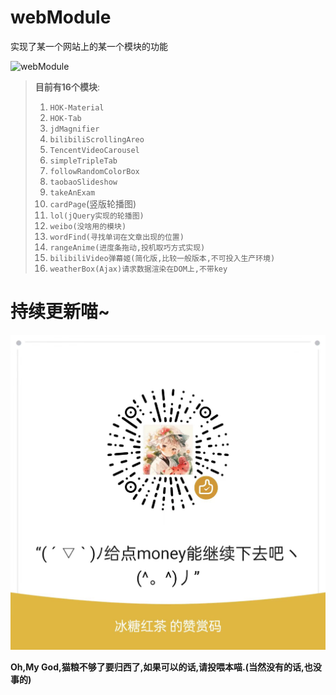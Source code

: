 # webModule

实现了某一个网站上的某一个模块的功能

![webModule](https://socialify.git.ci/xieleihan/webModule/image?description=1&font=Source%20Code%20Pro&forks=1&issues=1&language=1&logo=https%3A%2F%2Favatars.githubusercontent.com%2Fu%2F57227318%3Fv%3D4&name=1&owner=1&pattern=Floating%20Cogs&pulls=1&stargazers=1&theme=Light)



> **目前有16个模块**:
>
> 1. `HOK-Material`
> 2. `HOK-Tab`
> 3. `jdMagnifier`
> 4. `bilibiliScrollingAreo`
> 5. `TencentVideoCarousel`
> 6. `simpleTripleTab`
> 7. `followRandomColorBox`
> 8. `taobaoSlideshow`
> 9. `takeAnExam`
> 10. `cardPage`(竖版轮播图)
> 11. `lol(jQuery实现的轮播图)`
> 12. `weibo(没啥用的模块)`
> 13. `wordFind(寻找单词在文章出现的位置)`
> 14. `rangeAnime(进度条拖动,投机取巧方式实现)`
> 15. `bilibiliVideo弹幕姬(简化版,比较一般版本,不可投入生产环境)`
> 16. `weatherBox(Ajax)请求数据渲染在DOM上,不带key`

# 持续更新喵~

<div align="center"><img src="./WeChatMenory.jpg" /></div>

**Oh,My God,猫粮不够了要归西了,如果可以的话,请投喂本喵.(当然没有的话,也没事的)**
